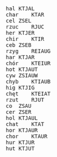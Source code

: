 <pre>
hal	KTJAL
char	KTAR
cel	ZSEL
rzuc	RJUC
her	KTJER
chir	KTIR
ceb	ZSEB
rzyg	REIAUG
har	KTJAR
chór	KTEIUR
hot	KTJAUT
cyw	ZSIAUW
chyb	KTIAUB
hig	KTJIG
chęt	KTEIAT
rzut	RJUT
co	ZSAU
cer	ZSER
hol	KTJAUL
chat	KTAT
hor	KTJAUR
chor	KTAUR
hur	KTJUR
hut	KTJUT
</pre>

